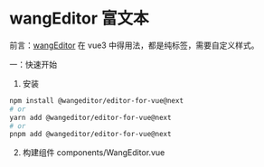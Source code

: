 # wangEditor 富文本

前言：[wangEditor](https://www.wangeditor.com/) 在 vue3 中得用法，都是纯标签，需要自定义样式。

一：快速开始

1. 安装

```bash
npm install @wangeditor/editor-for-vue@next
# or
yarn add @wangeditor/editor-for-vue@next
# or
pnpm add @wangeditor/editor-for-vue@next
```

2. 构建组件 components/WangEditor.vue

```html

```
